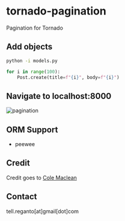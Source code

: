 # tornado-pagination
Pagination for Tornado


## Add objects

```bash
python -i models.py
```

```python
for i in range(100):
    Post.create(title=f"{i}", body=f"{i}")
```

## Navigate to localhost:8000

![pagination](https://user-images.githubusercontent.com/29402115/177928198-7de20f0f-7e0e-4797-9ff1-a1254ccff36a.png)

## ORM Support 

- peewee

## Credit

Credit goes to [Cole Maclean](https://stackoverflow.com/a/15995884/9658079)

## Contact

tell.reganto[at]gmail[dot]com

